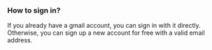 ###  How to sign in?
If you already have a gmail account, you can sign in with it directly. Otherwise, you can sign up a new account for free with a valid email address.
